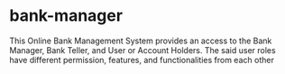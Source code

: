 # bank-manager
This Online Bank Management System provides an access to the Bank Manager, Bank Teller, and User or Account Holders. The said user roles have different permission, features, and functionalities from each other
